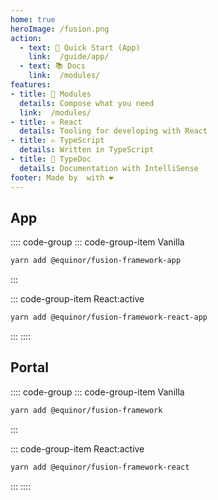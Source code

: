 ```yaml
---
home: true
heroImage: /fusion.png
action:
  - text: 🚀 Quick Start (App)
    link:  /guide/app/
  - text: 📚 Docs
    link:  /modules/
features:
- title: 🧬 Modules
  details: Compose what you need
  link:  /modules/
- title: ⚛️ React
  details: Tooling for developing with React
- title: ✍️ TypeScript
  details: Written in TypeScript
- title: 📄 TypeDoc
  details: Documentation with IntelliSense
footer: Made by  with ❤️
---
```


## App
:::: code-group
::: code-group-item Vanilla
```sh
yarn add @equinor/fusion-framework-app
```
:::

::: code-group-item React:active
```sh
yarn add @equinor/fusion-framework-react-app
```
:::
::::

## Portal
:::: code-group
::: code-group-item Vanilla
```sh
yarn add @equinor/fusion-framework
```
:::

::: code-group-item React:active
```sh
yarn add @equinor/fusion-framework-react
```
:::
::::